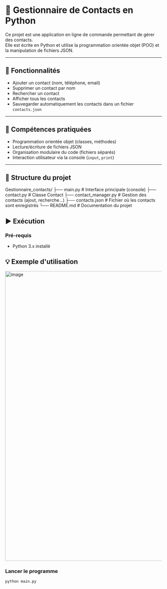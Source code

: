 # 📱 Gestionnaire de Contacts en Python

Ce projet est une application en ligne de commande permettant de gérer des contacts.  
Elle est écrite en Python et utilise la programmation orientée objet (POO) et la manipulation de fichiers JSON.

---

## 🔧 Fonctionnalités

- Ajouter un contact (nom, téléphone, email)
- Supprimer un contact par nom
- Rechercher un contact
- Afficher tous les contacts
- Sauvegarder automatiquement les contacts dans un fichier `contacts.json`

---

## 🧠 Compétences pratiquées

- Programmation orientée objet (classes, méthodes)
- Lecture/écriture de fichiers JSON
- Organisation modulaire du code (fichiers séparés)
- Interaction utilisateur via la console (`input`, `print`)

---

## 📁 Structure du projet

Gestionnaire_contacts/
├── main.py # Interface principale (console)
├── contact.py # Classe Contact
├── contact_manager.py # Gestion des contacts (ajout, recherche...)
├── contacts.json # Fichier où les contacts sont enregistrés
└── README.md # Documentation du projet

## ▶️ Exécution


### Pré-requis

- Python 3.x installé

## 💡 Exemple d'utilisation

<img width="833" height="931" alt="image" src="https://github.com/user-attachments/assets/fd8d3506-76ae-474c-8437-15222dafccdf" />


### Lancer le programme

```bash
python main.py

